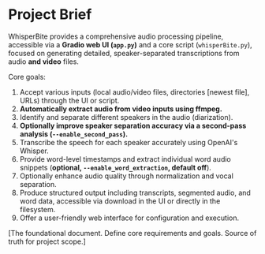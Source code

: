 # Project Brief

WhisperBite provides a comprehensive audio processing pipeline, accessible via a **Gradio web UI (`app.py`)** and a core script (`whisperBite.py`), focused on generating detailed, speaker-separated transcriptions from audio **and video** files.

Core goals:
1.  Accept various inputs (local audio/video files, directories [newest file], URLs) through the UI or script.
2.  **Automatically extract audio from video inputs using ffmpeg.**
3.  Identify and separate different speakers in the audio (diarization).
4.  **Optionally improve speaker separation accuracy via a second-pass analysis (`--enable_second_pass`).**
5.  Transcribe the speech for each speaker accurately using OpenAI's Whisper.
6.  Provide word-level timestamps and extract individual word audio snippets (**optional, `--enable_word_extraction`, default off**).
7.  Optionally enhance audio quality through normalization and vocal separation.
8.  Produce structured output including transcripts, segmented audio, and word data, accessible via download in the UI or directly in the filesystem.
9.  Offer a user-friendly web interface for configuration and execution.

[The foundational document. Define core requirements and goals. Source of truth for project scope.] 